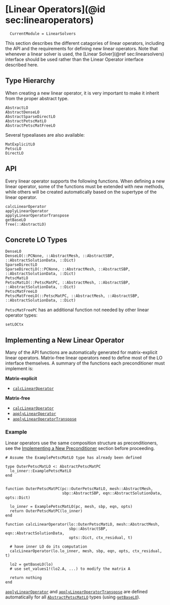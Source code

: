 # [Linear Operators](@id sec:linearoperators)

```@meta
  CurrentModule = LinearSolvers
```

This section describes the different catagories of linear operators, including
the API and the requirements for defining new linear operators.
Note that whenever a linear solver is used, the
[Linear Solver](@ref sec:linearsolvers) interface should be used rather than
the Linear Operator interface described here.

## Type Hierarchy

When creating a new linear operator, it is very important to make it inherit
from the proper abstract type.

```@docs
AbstractLO
AbstractDenseLO
AbstractSparseDirectLO
AbstractPetscMatLO
AbstractPetscMatFreeLO
```

Several typealiases are also available:

```@docs
MatExplicitLO
PetscLO
DirectLO
```

## API

Every linear operator supports the following functions.  When defining a new
linear operator, some of the functions must be extended with new methods,
while others will be created automatically based on the supertype of the
linear operator.

```@docs
calcLinearOperator
applyLinearOperator
applyLinearOperatorTranspose
getBaseLO
free(::AbstractLO)
```

## Concrete LO Types

```@docs
DenseLO
DenseLO(::PCNone, ::AbstractMesh, ::AbstractSBP, ::AbstractSolutionData, ::Dict)
SparseDirectLO
SparseDirectLO(::PCNone, ::AbstractMesh, ::AbstractSBP, ::AbstractSolutionData, ::Dict)
PetscMatLO
PetscMatLO(::PetscMatPC, ::AbstractMesh, ::AbstractSBP, ::AbstractSolutionData, ::Dict)
PetscMatFreeLO
PetscMatFreeLO(::PetscMatPC, ::AbstractMesh, ::AbstractSBP, ::AbstractSolutionData, ::Dict)
```

`PetscMatFreePC` has an additional function not needed by other linear operator
types:

```@docs
setLOCtx
```

## Implementing a New Linear Operator

Many of the API functions are automatically generated for matrix-explicit
linear operators.  Matrix-free linear operators need to define most of the
LO interface themselves.  A summary of the functions each preconditioner
must implement is:

**Matrix-explicit**

 * [`calcLinearOperator`](@ref)
 
**Matrix-free**

 * [`calcLinearOperator`](@ref)
 * [`applyLinearOperator`](@ref)
 * [`applyLinearOperatorTranspose`](@ref)


### Example

Linear operators use the same composition structure as preconditioners, see
the [Implementing a New Preconditioner](@ref) section before proceeding.


```
# Assume the ExamplePetscMatLO type has already been defined

type OuterPetscMatLO <: AbstractPetscMatPC
  lo_inner::ExamplePetscMatLO
end


function OuterPetscMatPC(pc::OuterPetscMatLO, mesh::AbstractMesh,
                         sbp::AbstractSBP, eqn::AbstractSolutionData, opts::Dict)

  lo_inner = ExamplePetscMatLO(pc, mesh, sbp, eqn, opts)
  return OuterPetscMatPC(lo_inner)
end

function calcLinearOperator(lo::OuterPetscMatLO, mesh::AbstractMesh,
                            sbp::AbstractSBP, eqn::AbstractSolutionData,
                            opts::Dict, ctx_residual, t)

  # have inner LO do its computation
  calcLinearOperator(lo.lo_inner, mesh, sbp, eqn, opts, ctx_residual, t)

  lo2 = getBaseLO(lo)
  # use set_values1!(lo2.A, ...) to modify the matrix A

  return nothing
end
```

[`applyLinearOperator`](@ref) and [`applyLinearOperatorTranspose`](@ref)
are defined automatically for all [`AbstractPetscMatLO`](@ref) types
(using [`getBaseLO`](@ref)).
  
